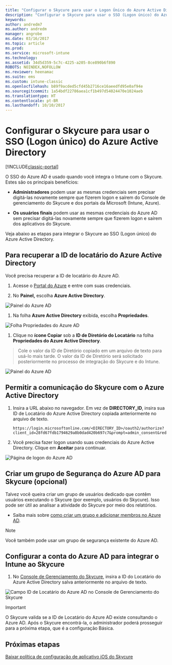 ```yaml
---
title: "Configurar o Skycure para usar o Logon Único do Azure Active Directory"
description: "Configurar o Skycure para usar o SSO (Logon único) do Azure Active Directory"
keywords: 
author: andredm7
ms.author: andredm
manager: angrobe
ms.date: 03/16/2017
ms.topic: article
ms.prod: 
ms.service: microsoft-intune
ms.technology: 
ms.assetid: 34d5d359-5c7c-4225-a205-8ce890b6f890
ROBOTS: NOINDEX,NOFOLLOW
ms.reviewer: heenamac
ms.suite: ems
ms.custom: intune-classic
ms.openlocfilehash: b89f9acded5cfd45b2716ce16aeedfd95e0af94e
ms.sourcegitcommit: 1a54bdf22786aea1cf1b497d54024470e1024aeb
ms.translationtype: HT
ms.contentlocale: pt-BR
ms.lasthandoff: 10/10/2017
---
```

# <a name="configure-skycure-to-use-azure-active-directory-single-sign-on-sso"></a>Configurar o Skycure para usar o SSO (Logon único) do Azure Active Directory

[!INCLUDE[classic-portal](../includes/classic-portal.md)]

O SSO do Azure AD é usado quando você integra o Intune com o Skycure. Estes são os principais benefícios:

-   **Administradores** podem usar as mesmas credenciais sem precisar digitá-las novamente sempre que fizerem logon e saírem do Console de gerenciamento do Skycure e dos portais da Microsoft (Intune, Azure).

-   **Os usuários finais** podem usar as mesmas credenciais do Azure AD sem precisar digitá-las novamente sempre que fizerem logon e saírem dos aplicativos do Skycure.

Veja abaixo as etapas para integrar o Skycure ao SSO (Logon único) do Azure Active Directory.

## <a name="to-retrieve-the-azure-active-directory-tenant-id"></a>Para recuperar a ID de locatário do Azure Active Directory

Você precisa recuperar a ID de locatário do Azure AD.

1.  Acesse o [Portal do Azure](https://portal.azure.com/) e entre com suas credenciais.

2.  No **Painel,** escolha **Azure Active Directory**.

![Painel do Azure AD](../media/mtp/skycure-sso-1.png)

1.  Na folha **Azure Active Directory** exibida, escolha **Propriedades**.

![Folha Propriedades do Azure AD](../media/mtp/skycure-sso-2.png)

1.  Clique no **ícone Copiar** sob a **ID de Diretório do Locatário** na folha **Propriedades do Azure Active Directory**.

> Cole o valor da ID de Diretório copiado em um arquivo de texto para usá-lo mais tarde. O valor da ID de Diretório será solicitado posteriormente no processo de integração do Skycure e do Intune.

![Painel do Azure AD](../media/mtp/skycure-sso-3.png)

## <a name="allow-skycure-to-communicate-with-azure-active-directory"></a>Permitir a comunicação do Skycure com o Azure Active Directory

1.  Insira a URL abaixo no navegador. Em vez de **DIRECTORY_ID**, insira sua ID de Locatário do Azure Active Directory copiada anteriormente no arquivo de texto.

        https://login.microsoftonline.com/<DIRECTORY_ID>/oauth2/authorize?client_id=28fd67fdb1794629a8b0dad420b697c7&prompt=admin_consent&redirect_uri=https%3A%2F%2Fmc.skycure.com%2Fapi%2Fexternal%2Fmdm%2Faad_app_consent%2Fmanagement_callback&response_type=code

2.  Você precisa fazer logon usando suas credenciais do Azure Active Directory. Clique em **Aceitar** para continuar.

![Página de logon do Azure AD](../media/mtp/skycure-sso-4.png)

## <a name="create-an-azure-ad-security-group-for-skycure-optional"></a>Criar um grupo de Segurança do Azure AD para Skycure (opcional)

Talvez você queira criar um grupo de usuários dedicado que contêm usuários executando o Skycure (por exemplo, usuários do Skycure). Isso pode ser útil ao analisar a atividade do Skycure por meio dos relatórios.

-   Saiba mais sobre [como criar um grupo e adicionar membros no Azure AD](https://docs.microsoft.com/azure/active-directory/active-directory-groups-create-azure-portal).

> [!NOTE] 
> Você também pode usar um grupo de segurança existente do Azure AD.

## <a name="configure-the-azure-ad-account-to-integrate-intune-with-skycure"></a>Configurar a conta do Azure AD para integrar o Intune ao Skycure

1.  No [Console de Gerenciamento do Skycure](https://aad.skycure.com/), insira a ID do Locatário do Azure Active Directory salva anteriormente no arquivo de texto.

![Campo ID de Locatário do Azure AD no Console de Gerenciamento do Skycure](../media/mtp/skycure-sso-5.png)

> [!IMPORTANT] 
> O Skycure valida se a ID de Locatário do Azure AD existe consultando o Azure AD. Após o Skycure encontrá-la, o administrador poderá prosseguir para a próxima etapa, que é a configuração Básica.

## <a name="next-steps"></a>Próximas etapas

[Baixar política de configuração de aplicativo iOS do Skycure](/intune-classic/deploy-use/download-skycure-ios-app-configuration-policy)
